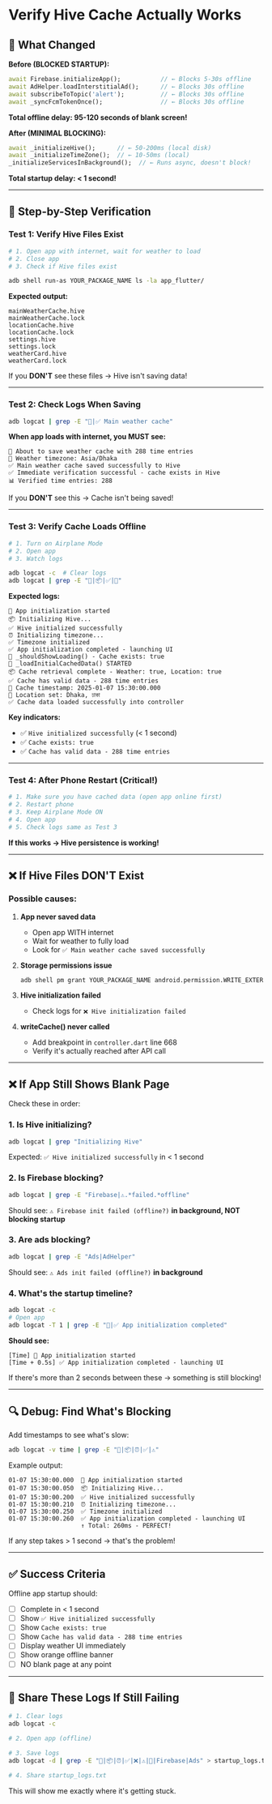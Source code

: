 # Verify Hive Cache Actually Works

## 🎯 What Changed

**Before (BLOCKED STARTUP):**
```dart
await Firebase.initializeApp();           // ← Blocks 5-30s offline
await AdHelper.loadInterstitialAd();      // ← Blocks 30s offline  
await subscribeToTopic('alert');          // ← Blocks 30s offline
await _syncFcmTokenOnce();                // ← Blocks 30s offline
```
**Total offline delay: 95-120 seconds of blank screen!**

**After (MINIMAL BLOCKING):**
```dart
await _initializeHive();      // ← 50-200ms (local disk)
await _initializeTimeZone();  // ← 10-50ms (local)
_initializeServicesInBackground();  // ← Runs async, doesn't block!
```
**Total startup delay: < 1 second!**

---

## 🧪 Step-by-Step Verification

### **Test 1: Verify Hive Files Exist**

```bash
# 1. Open app with internet, wait for weather to load
# 2. Close app
# 3. Check if Hive files exist

adb shell run-as YOUR_PACKAGE_NAME ls -la app_flutter/
```

**Expected output:**
```
mainWeatherCache.hive
mainWeatherCache.lock
locationCache.hive
locationCache.lock
settings.hive
settings.lock
weatherCard.hive
weatherCard.lock
```

If you **DON'T** see these files → Hive isn't saving data!

---

### **Test 2: Check Logs When Saving**

```bash
adb logcat | grep -E "💾|✅ Main weather cache"
```

**When app loads with internet, you MUST see:**
```
💾 About to save weather cache with 288 time entries
💾 Weather timezone: Asia/Dhaka
✅ Main weather cache saved successfully to Hive
✅ Immediate verification successful - cache exists in Hive
📊 Verified time entries: 288
```

If you **DON'T** see this → Cache isn't being saved!

---

### **Test 3: Verify Cache Loads Offline**

```bash
# 1. Turn on Airplane Mode
# 2. Open app
# 3. Watch logs

adb logcat -c  # Clear logs
adb logcat | grep -E "🚀|📦|✅|🎯"
```

**Expected logs:**
```
🚀 App initialization started
📦 Initializing Hive...
✅ Hive initialized successfully
⏰ Initializing timezone...
✅ Timezone initialized
✅ App initialization completed - launching UI
🎯 _shouldShowLoading() - Cache exists: true
🚀 _loadInitialCachedData() STARTED
📦 Cache retrieval complete - Weather: true, Location: true
✅ Cache has valid data - 288 time entries
📅 Cache timestamp: 2025-01-07 15:30:00.000
📍 Location set: Dhaka, ঢাকা
✅ Cache data loaded successfully into controller
```

**Key indicators:**
- ✅ `Hive initialized successfully` (< 1 second)
- ✅ `Cache exists: true`
- ✅ `Cache has valid data - 288 time entries`

---

### **Test 4: After Phone Restart (Critical!)**

```bash
# 1. Make sure you have cached data (open app online first)
# 2. Restart phone
# 3. Keep Airplane Mode ON
# 4. Open app
# 5. Check logs same as Test 3
```

**If this works → Hive persistence is working!**

---

## ❌ **If Hive Files DON'T Exist**

### Possible causes:

1. **App never saved data**
   - Open app WITH internet
   - Wait for weather to fully load
   - Look for `✅ Main weather cache saved successfully`

2. **Storage permissions issue**
   ```bash
   adb shell pm grant YOUR_PACKAGE_NAME android.permission.WRITE_EXTERNAL_STORAGE
   ```

3. **Hive initialization failed**
   - Check logs for `❌ Hive initialization failed`

4. **writeCache() never called**
   - Add breakpoint in `controller.dart` line 668
   - Verify it's actually reached after API call

---

## ❌ **If App Still Shows Blank Page**

Check these in order:

### 1. Is Hive initializing?
```bash
adb logcat | grep "Initializing Hive"
```
Expected: `✅ Hive initialized successfully` in < 1 second

### 2. Is Firebase blocking?
```bash
adb logcat | grep -E "Firebase|⚠️.*failed.*offline"
```
Should see: `⚠️ Firebase init failed (offline?)` **in background, NOT blocking startup**

### 3. Are ads blocking?
```bash
adb logcat | grep -E "Ads|AdHelper"
```
Should see: `⚠️ Ads init failed (offline?)` **in background**

### 4. What's the startup timeline?
```bash
adb logcat -c
# Open app
adb logcat -T 1 | grep -E "🚀|✅ App initialization completed"
```

**Should see:**
```
[Time] 🚀 App initialization started
[Time + 0.5s] ✅ App initialization completed - launching UI
```

If there's more than 2 seconds between these → something is still blocking!

---

## 🔍 **Debug: Find What's Blocking**

Add timestamps to see what's slow:

```bash
adb logcat -v time | grep -E "🚀|📦|⏰|✅|⚠️"
```

Example output:
```
01-07 15:30:00.000  🚀 App initialization started
01-07 15:30:00.050  📦 Initializing Hive...
01-07 15:30:00.200  ✅ Hive initialized successfully
01-07 15:30:00.210  ⏰ Initializing timezone...
01-07 15:30:00.250  ✅ Timezone initialized
01-07 15:30:00.260  ✅ App initialization completed - launching UI
                    ↑ Total: 260ms - PERFECT!
```

If any step takes > 1 second → that's the problem!

---

## ✅ **Success Criteria**

Offline app startup should:
- [ ] Complete in < 1 second
- [ ] Show `✅ Hive initialized successfully`
- [ ] Show `Cache exists: true`
- [ ] Show `Cache has valid data - 288 time entries`
- [ ] Display weather UI immediately
- [ ] Show orange offline banner
- [ ] NO blank page at any point

---

## 📝 **Share These Logs If Still Failing**

```bash
# 1. Clear logs
adb logcat -c

# 2. Open app (offline)

# 3. Save logs
adb logcat -d | grep -E "🚀|📦|⏰|✅|❌|⚠️|🎯|Firebase|Ads" > startup_logs.txt

# 4. Share startup_logs.txt
```

This will show me exactly where it's getting stuck.

